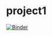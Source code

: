 # project1

[![Binder](https://mybinder.org/badge.svg)](https://mybinder.org/v2/gh/SmixaV/project1/master)
